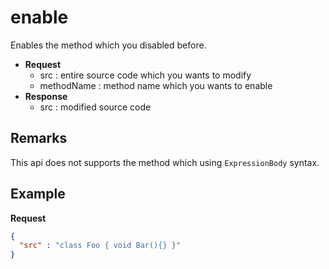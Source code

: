 enable
====
Enables the method which you disabled before.

* __Request__
  * src : entire source code which you wants to modify
  * methodName : method name which you wants to enable
* __Response__
  * src : modified source code 
  
Remarks
----
This api does not supports the method which using `ExpressionBody` syntax. 

Example
----
__Request__
```json
{
  "src" : "class Foo { void Bar(){} }"
}
```

